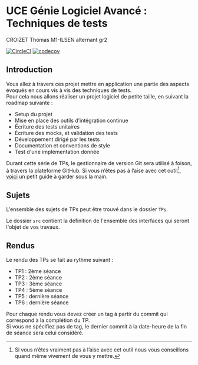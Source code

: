 # UCE Génie Logiciel Avancé : Techniques de tests

CROIZET Thomas
M1-ILSEN alternant gr2

[![CircleCI](https://dl.circleci.com/status-badge/img/gh/CroizetThomas/ceri-m1-techniques-de-test/tree/master.svg?style=svg)](https://dl.circleci.com/status-badge/redirect/gh/CroizetThomas/ceri-m1-techniques-de-test/tree/master)
[![codecov](https://codecov.io/gh/CroizetThomas/ceri-m1-techniques-de-test/graph/badge.svg?token=9YZ1EYRCNV)](https://codecov.io/gh/CroizetThomas/ceri-m1-techniques-de-test)



## Introduction

Vous allez à travers ces projet mettre en application une partie des aspects évoqués en cours vis à vis des techniques de tests.  
Pour cela nous allons réaliser un projet logiciel de petite taille, en suivant la roadmap suivante : 
- Setup du projet
- Mise en place des outils d’intégration continue
- Écriture des tests unitaires
- Écriture des mocks, et validation des tests
- Développement dirigé par les tests
- Documentation et conventions de style
- Test d'une implémentation donnée

Durant cette série de TPs, le gestionnaire de version Git sera utilisé à foison, à travers la plateforme GitHub. Si vous n’êtes pas à l’aise avec cet outil[^1], [voici](http://rogerdudler.github.io/git-guide/) un petit guide à garder sous la main.

## Sujets

L'ensemble des sujets de TPs peut être trouvé dans le dossier `TPs`.

Le dossier `src` contient la définition de l'ensemble des interfaces qui seront l'objet de vos travaux.

## Rendus

Le rendu des TPs se fait au rythme suivant :

- TP1 : 2ème séance
- TP2 : 2ème séance
- TP3 : 3ème séance
- TP4 : 5ème séance
- TP5 : dernière séance
- TP6 : dernière séance

Pour chaque rendu vous devez créer un tag à partir du commit qui correspond à la complétion du TP.  
Si vous ne spécifiez pas de tag, le dernier commit à la date-heure de la fin de séance sera celui considéré.

[^1]: Si vous n’êtes vraiment pas à l’aise avec cet outil nous vous conseillons quand même vivement de vous y mettre.
